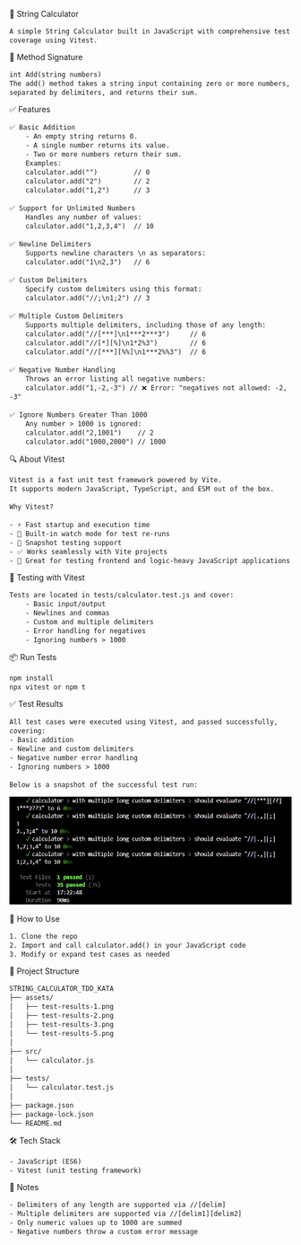 📐 String Calculator

    A simple String Calculator built in JavaScript with comprehensive test coverage using Vitest.

🧪 Method Signature

    int Add(string numbers)
    The add() method takes a string input containing zero or more numbers, 
    separated by delimiters, and returns their sum.

✅ Features

    ✅ Basic Addition
        - An empty string returns 0.
        - A single number returns its value.
        - Two or more numbers return their sum.
        Examples:
        calculator.add("")         // 0
        calculator.add("2")        // 2
        calculator.add("1,2")      // 3

    ✅ Support for Unlimited Numbers
        Handles any number of values:
        calculator.add("1,2,3,4")  // 10

    ✅ Newline Delimiters
        Supports newline characters \n as separators:
        calculator.add("1\n2,3")   // 6

    ✅ Custom Delimiters
        Specify custom delimiters using this format:
        calculator.add("//;\n1;2") // 3

    ✅ Multiple Custom Delimiters
        Supports multiple delimiters, including those of any length:
        calculator.add("//[***]\n1***2***3")     // 6
        calculator.add("//[*][%]\n1*2%3")        // 6
        calculator.add("//[***][%%]\n1***2%%3")  // 6

    ✅ Negative Number Handling
        Throws an error listing all negative numbers:
        calculator.add("1,-2,-3") // ❌ Error: "negatives not allowed: -2, -3"

    ✅ Ignore Numbers Greater Than 1000
        Any number > 1000 is ignored:
        calculator.add("2,1001")    // 2
        calculator.add("1000,2000") // 1000

🔍 About Vitest

    Vitest is a fast unit test framework powered by Vite. 
    It supports modern JavaScript, TypeScript, and ESM out of the box.

    Why Vitest?

    - ⚡ Fast startup and execution time
    - 🔄 Built-in watch mode for test re-runs
    - 📂 Snapshot testing support
    - ✅ Works seamlessly with Vite projects
    - 🧪 Great for testing frontend and logic-heavy JavaScript applications

🧪 Testing with Vitest

    Tests are located in tests/calculator.test.js and cover:
        - Basic input/output
        - Newlines and commas
        - Custom and multiple delimiters
        - Error handling for negatives
        - Ignoring numbers > 1000

📦 Run Tests

    npm install
    npx vitest or npm t

✅ Test Results

    All test cases were executed using Vitest, and passed successfully, covering:
    - Basic addition
    - Newline and custom delimiters
    - Negative number error handling
    - Ignoring numbers > 1000

    Below is a snapshot of the successful test run:

![Test Output 4](./assets/test-results-4.png)

🚀 How to Use

    1. Clone the repo
    2. Import and call calculator.add() in your JavaScript code
    3. Modify or expand test cases as needed

📂 Project Structure

    STRING_CALCULATOR_TDD_KATA
    ├── assets/
    │   ├── test-results-1.png
    │   ├── test-results-2.png
    │   ├── test-results-3.png
    │   └── test-results-5.png
    │
    ├── src/
    │   └── calculator.js
    │
    ├── tests/
    │   └── calculator.test.js
    │
    ├── package.json
    ├── package-lock.json
    └── README.md

🛠️ Tech Stack

    - JavaScript (ES6)
    - Vitest (unit testing framework)

📌 Notes

    - Delimiters of any length are supported via //[delim]
    - Multiple delimiters are supported via //[delim1][delim2]
    - Only numeric values up to 1000 are summed
    - Negative numbers throw a custom error message
   
